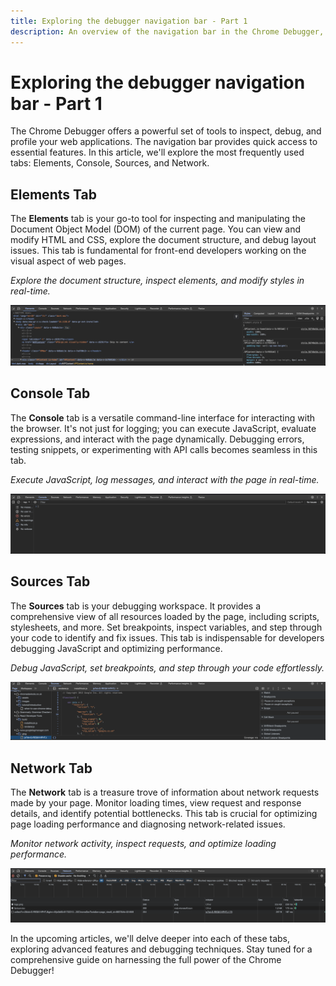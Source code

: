```yaml
---
title: Exploring the debugger navigation bar - Part 1
description: An overview of the navigation bar in the Chrome Debugger, covering the most used tabs - Elements, Console, Sources, and Network.
---
```


# Exploring the debugger navigation bar - Part 1

The Chrome Debugger offers a powerful set of tools to inspect, debug, and profile your web applications. The navigation bar provides quick access to essential features. In this article, we'll explore the most frequently used tabs: Elements, Console, Sources, and Network.

## Elements Tab

The **Elements** tab is your go-to tool for inspecting and manipulating the Document Object Model (DOM) of the current page. You can view and modify HTML and CSS, explore the document structure, and debug layout issues. This tab is fundamental for front-end developers working on the visual aspect of web pages.

*Explore the document structure, inspect elements, and modify styles in real-time.*

![Elements Tab](/assets/tutorial/exploring-the-debugger-navigation-bar/pic1.png)

## Console Tab

The **Console** tab is a versatile command-line interface for interacting with the browser. It's not just for logging; you can execute JavaScript, evaluate expressions, and interact with the page dynamically. Debugging errors, testing snippets, or experimenting with API calls becomes seamless in this tab.

*Execute JavaScript, log messages, and interact with the page in real-time.*

![Console Tab](/assets/tutorial/exploring-the-debugger-navigation-bar/pic2.png)

## Sources Tab

The **Sources** tab is your debugging workspace. It provides a comprehensive view of all resources loaded by the page, including scripts, stylesheets, and more. Set breakpoints, inspect variables, and step through your code to identify and fix issues. This tab is indispensable for developers debugging JavaScript and optimizing performance.

*Debug JavaScript, set breakpoints, and step through your code effortlessly.*

![Sources Tab](/assets/tutorial/exploring-the-debugger-navigation-bar/pic3.png)

## Network Tab

The **Network** tab is a treasure trove of information about network requests made by your page. Monitor loading times, view request and response details, and identify potential bottlenecks. This tab is crucial for optimizing page loading performance and diagnosing network-related issues.

*Monitor network activity, inspect requests, and optimize loading performance.*

![Network Tab](/assets/tutorial/exploring-the-debugger-navigation-bar/pic4.png)

In the upcoming articles, we'll delve deeper into each of these tabs, exploring advanced features and debugging techniques. Stay tuned for a comprehensive guide on harnessing the full power of the Chrome Debugger!
